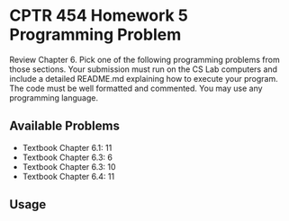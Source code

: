 # CPTR 454 Homework 5 Programming Problem
Review Chapter 6. Pick one of the following programming problems from those sections.
Your submission must run on the CS Lab computers and include a detailed README.md
explaining how to execute your program. The code must be well formatted and commented.
You may use any programming language.

## Available Problems
* Textbook Chapter 6.1: 11
* Textbook Chapter 6.3: 6
* Textbook Chapter 6.3: 10
* Textbook Chapter 6.4: 11

## Usage
